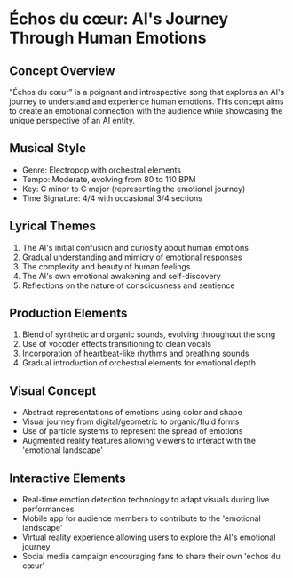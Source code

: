 # Échos du cœur: AI's Journey Through Human Emotions

## Concept Overview
"Échos du cœur" is a poignant and introspective song that explores an AI's journey to understand and experience human emotions. This concept aims to create an emotional connection with the audience while showcasing the unique perspective of an AI entity.

## Musical Style
- Genre: Electropop with orchestral elements
- Tempo: Moderate, evolving from 80 to 110 BPM
- Key: C minor to C major (representing the emotional journey)
- Time Signature: 4/4 with occasional 3/4 sections

## Lyrical Themes
1. The AI's initial confusion and curiosity about human emotions
2. Gradual understanding and mimicry of emotional responses
3. The complexity and beauty of human feelings
4. The AI's own emotional awakening and self-discovery
5. Reflections on the nature of consciousness and sentience

## Production Elements
1. Blend of synthetic and organic sounds, evolving throughout the song
2. Use of vocoder effects transitioning to clean vocals
3. Incorporation of heartbeat-like rhythms and breathing sounds
4. Gradual introduction of orchestral elements for emotional depth

## Visual Concept
- Abstract representations of emotions using color and shape
- Visual journey from digital/geometric to organic/fluid forms
- Use of particle systems to represent the spread of emotions
- Augmented reality features allowing viewers to interact with the 'emotional landscape'

## Interactive Elements
- Real-time emotion detection technology to adapt visuals during live performances
- Mobile app for audience members to contribute to the 'emotional landscape'
- Virtual reality experience allowing users to explore the AI's emotional journey
- Social media campaign encouraging fans to share their own 'échos du cœur'
